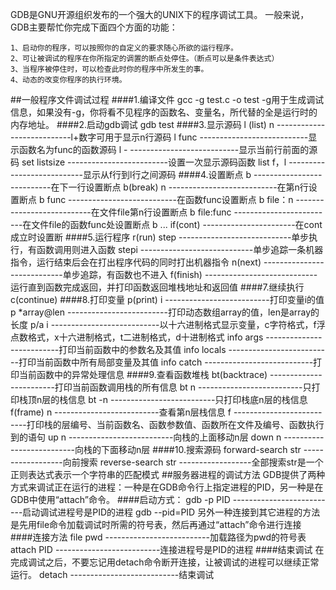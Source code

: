 GDB是GNU开源组织发布的一个强大的UNIX下的程序调试工具。
一般来说，GDB主要帮忙你完成下面四个方面的功能：

    1、启动你的程序，可以按照你的自定义的要求随心所欲的运行程序。
    2、可让被调试的程序在你所指定的调置的断点处停住。（断点可以是条件表达式）
    3、当程序被停住时，可以检查此时你的程序中所发生的事。
    4、动态的改变你程序的执行环境。
    
##一般程序文件调试过程
####1.编译文件
        gcc -g test.c -o test
-g用于生成调试信息，如果没有-g，你将看不见程序的函数名、变量名，所代替的全是运行时的内存地址。
####2.启动gdb调试
        gdb test
####3.显示源码
        l (list) n ---------------------------l+数字可用于显示n行源码
        l func     ---------------------------显示函数名为func的函数源码
        l -        ---------------------------显示当前行前面的源码
        set listsize -------------------------设置一次显示源码函数
        list  f，l ---------------------------显示从f行到l行之间源码
####4.设置断点
        b          ---------------------------在下一行设置断点
        b(break) n ---------------------------在第n行设置断点
        b  func    ---------------------------在函数func设置断点
        b  file：n ---------------------------在文件file第n行设置断点
        b  file:func -------------------------在文件file的函数func处设置断点
        b ... if(cont) -----------------------在cont成立时设置断
####5.运行程序
        r(run)
        step      ----------------------------单步执行，有函数调用则进入函数
        stepi     ----------------------------单步追踪一条机器指令，运行结束后会在打出程序代码的同时打出机器指令
        n(next)   ----------------------------单步追踪，有函数也不进入
        f(finish) ----------------------------运行直到函数完成返回，并打印函数返回堆栈地址和返回值
####7.继续执行
        c(continue)
####8.打印变量
       p(print) i  --------------------------打印变量i的值
       p *array@len -------------------------打印动态数组array的值，len是array的长度
       p/a i      ---------------------------以十六进制格式显示变量，c字符格式，f浮点数格式，x十六进制格式，t二进制格式，d十进制格式
       info args   --------------------------打印当前函数中的参数名及其值
       info locals --------------------------打印当前函数中所有局部变量及其值
       info catch ---------------------------打印当前函数中的异常处理信息
####9.查看函数堆栈
       bt(backtrace) ------------------------打印当前函数调用栈的所有信息
       bt  n       --------------------------只打印栈顶n层的栈信息
       bt -n       --------------------------只打印栈底n层的栈信息
       f(frame) n  --------------------------查看第n层栈信息
       f           --------------------------打印栈的层编号、当前函数名、函数参数值、函数所在文件及编号、函数执行到的语句
       up n        --------------------------向栈的上面移动n层
       down n      --------------------------向栈的下面移动n层
####10.搜索源码
       forward-search  str ------------------向前搜索
       reverse-search  str ------------------全部搜索str是一个正则表达式表示一个字符串的匹配模式
##服务器进程的调试方法
 GDB提供了两种方式来调试正在运行的进程：一种是在GDB命令行上指定进程的PID，另一种是在GDB中使用“attach”命令。
####启动方式：
       gdb -p PID  --------------------------启动调试进程号是PID的进程
       gdb --pid=PID
另外一种连接到其它进程的方法是先用file命令加载调试时所需的符号表，然后再通过“attach”命令进行连接
####连接方法
       file pwd    --------------------------加载路径为pwd的符号表
       attach PID  --------------------------连接进程号是PID的进程
####结束调试
在完成调试之后，不要忘记用detach命令断开连接，让被调试的进程可以继续正常运行。
           detach     ---------------------------结束调试
